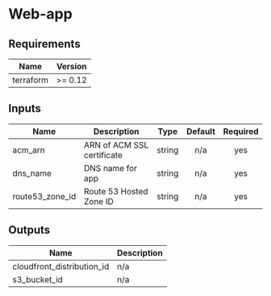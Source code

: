 # Web-app

## Requirements

| Name | Version |
|------|---------|
| terraform | >= 0.12 |

## Inputs

| Name | Description | Type | Default | Required |
|------|-------------|:----:|:-----:|:-----:|
| acm\_arn | ARN of ACM SSL certificate | string | n/a | yes |
| dns\_name | DNS name for app | string | n/a | yes |
| route53\_zone\_id | Route 53 Hosted Zone ID | string | n/a | yes |

## Outputs

| Name | Description |
|------|-------------|
| cloudfront\_distribution\_id | n/a |
| s3\_bucket\_id | n/a |
